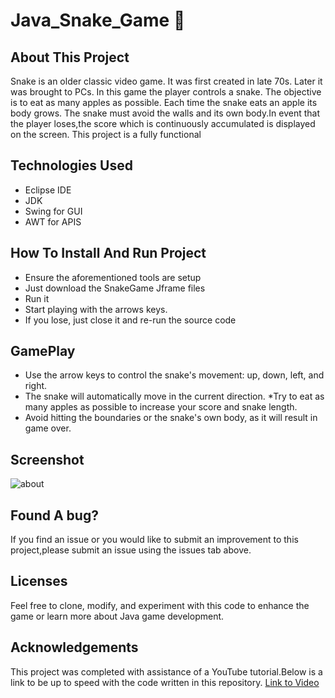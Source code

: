 # Java_Snake_Game 🐍
## About This Project
Snake is an older classic video game. It was first created in late 70s. Later it was brought to PCs. In this game the player controls a snake. The objective is to eat as many apples as possible. Each time the snake eats an apple its body grows. The snake must avoid the walls and its own body.In event that the player loses,the score which is continuously accumulated is displayed on the screen.
This project is a fully functional 
## Technologies Used
* Eclipse IDE
* JDK
* Swing for GUI
* AWT for APIS
## How To Install And Run Project
* Ensure the aforementioned tools are setup
* Just download the SnakeGame Jframe files
* Run it 
* Start playing with the arrows keys. 
* If you lose, just close it and re-run the source code
 ## GamePlay
 * Use the arrow keys to control the snake's movement: up, down, left, and right.
 * The snake will automatically move in the current direction.
 *Try to eat as many apples as possible to increase your score and snake length.
 * Avoid hitting the boundaries or the snake's own body, as it will result in game over.
  ## Screenshot
  ![about](images/snake.png)
 
## Found A bug?
If you find an issue or you would like to submit an improvement to this project,please submit an issue using the issues tab above.
## Licenses
Feel free to clone, modify, and experiment with this code to enhance the game or learn more about Java game development.
## Acknowledgements
This project was completed with assistance of a YouTube tutorial.Below is a link to be up to speed with the code written in this repository.
<a href="https://youtu.be/bI6e6qjJ8JQ">Link to Video</a>


  
